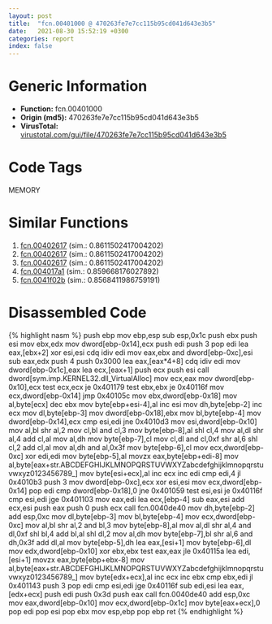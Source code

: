 ```yaml
---
layout: post
title:  "fcn.00401000 @ 470263fe7e7cc115b95cd041d643e3b5"
date:   2021-08-30 15:52:19 +0300
categories: report
index: false
---
```


# Generic Information
- **Function:** fcn.00401000
- **Origin (md5):** 470263fe7e7cc115b95cd041d643e3b5
- **VirusTotal:** [virustotal.com/gui/file/470263fe7e7cc115b95cd041d643e3b5][virustotal_ref]

# Code Tags
<span class="tag" id="MEMORY">MEMORY</span>


# Similar Functions

1. [fcn.00402617][similar_1_ref] (sim.: 0.8611502417004202)
2. [fcn.00402617][similar_2_ref] (sim.: 0.8611502417004202)
3. [fcn.00402617][similar_3_ref] (sim.: 0.8611502417004202)
4. [fcn.004017a1][similar_4_ref] (sim.: 0.859668176027892)
5. [fcn.0041f02b][similar_5_ref] (sim.: 0.8568411986759191)


# Disassembled Code

{% highlight nasm %}
push ebp
mov ebp,esp
sub esp,0x1c
push ebx
push esi
mov ebx,edx
mov dword[ebp-0x14],ecx
push edi
push 3
pop edi
lea eax,[ebx+2]
xor esi,esi
cdq
idiv edi
mov eax,ebx
and dword[ebp-0xc],esi
sub eax,edx
push 4
push 0x3000
lea eax,[eax*4+8]
cdq
idiv edi
mov dword[ebp-0x1c],eax
lea ecx,[eax+1]
push ecx
push esi
call dword[sym.imp.KERNEL32.dll_VirtualAlloc]
mov ecx,eax
mov dword[ebp-0x10],ecx
test ecx,ecx
je 0x401179
test ebx,ebx
je 0x40116f
mov ecx,dword[ebp-0x14]
jmp 0x40105c
mov ebx,dword[ebp-0x18]
mov al,byte[ecx]
dec ebx
mov byte[ebp+esi-4],al
inc esi
mov dh,byte[ebp-2]
inc ecx
mov dl,byte[ebp-3]
mov dword[ebp-0x18],ebx
mov bl,byte[ebp-4]
mov dword[ebp-0x14],ecx
cmp esi,edi
jne 0x4010d3
mov esi,dword[ebp-0x10]
mov al,bl
shr al,2
mov cl,bl
and cl,3
mov byte[ebp-8],al
shl cl,4
mov al,dl
shr al,4
add cl,al
mov al,dh
mov byte[ebp-7],cl
mov cl,dl
and cl,0xf
shr al,6
shl cl,2
add cl,al
mov al,dh
and al,0x3f
mov byte[ebp-6],cl
mov ecx,dword[ebp-0xc]
xor edi,edi
mov byte[ebp-5],al
movzx eax,byte[ebp+edi-8]
mov al,byte[eax+str.ABCDEFGHIJKLMNOPQRSTUVWXYZabcdefghijklmnopqrstuvwxyz0123456789_]
mov byte[esi+ecx],al
inc ecx
inc edi
cmp edi,4
jl 0x4010b3
push 3
mov dword[ebp-0xc],ecx
xor esi,esi
mov ecx,dword[ebp-0x14]
pop edi
cmp dword[ebp-0x18],0
jne 0x401059
test esi,esi
je 0x40116f
cmp esi,edi
jge 0x401103
mov eax,edi
lea ecx,[ebp-4]
sub eax,esi
add ecx,esi
push eax
push 0
push ecx
call fcn.0040de40
mov dh,byte[ebp-2]
add esp,0xc
mov dl,byte[ebp-3]
mov bl,byte[ebp-4]
mov ecx,dword[ebp-0xc]
mov al,bl
shr al,2
and bl,3
mov byte[ebp-8],al
mov al,dl
shr al,4
and dl,0xf
shl bl,4
add bl,al
shl dl,2
mov al,dh
mov byte[ebp-7],bl
shr al,6
and dh,0x3f
add dl,al
mov byte[ebp-5],dh
lea eax,[esi+1]
mov byte[ebp-6],dl
mov edx,dword[ebp-0x10]
xor ebx,ebx
test eax,eax
jle 0x40115a
lea edi,[esi+1]
movzx eax,byte[ebp+ebx-8]
mov al,byte[eax+str.ABCDEFGHIJKLMNOPQRSTUVWXYZabcdefghijklmnopqrstuvwxyz0123456789_]
mov byte[edx+ecx],al
inc ecx
inc ebx
cmp ebx,edi
jl 0x401143
push 3
pop edi
cmp esi,edi
jge 0x40116f
sub edi,esi
lea eax,[edx+ecx]
push edi
push 0x3d
push eax
call fcn.0040de40
add esp,0xc
mov eax,dword[ebp-0x10]
mov ecx,dword[ebp-0x1c]
mov byte[eax+ecx],0
pop edi
pop esi
pop ebx
mov esp,ebp
pop ebp
ret
{% endhighlight %}


[similar_1_ref]: /report/fcn.00402617@d287262b3c4caae6c69c406382125319
[similar_2_ref]: /report/fcn.00402617@3a783d6a0e3505903843983e413a529e
[similar_3_ref]: /report/fcn.00402617@57989f43bf24a9272122210a17558c3d
[similar_4_ref]: /report/fcn.004017a1@db0bb0926cbc24a905ae237e61cb9c73
[similar_5_ref]: /report/fcn.0041f02b@ba5ec83721de3ca10b3c9583f3b2c6a1
[virustotal_ref]: https://www.virustotal.com/gui/file/470263fe7e7cc115b95cd041d643e3b5